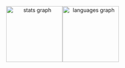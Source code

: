 
<div align="center" style="display: flex; justify-content: center;">
  <img src="https://github-readme-stats.vercel.app/api?username=Eduardo-Maia98&hide_rank=true&show_icons=true&include_all_commits=true&theme=github_dark" 
    height="150"
    alt="stats graph"  
    />
  <img src="https://github-readme-stats.vercel.app/api/top-langs?username=Eduardo-Maia98&layout=compact&card_width=320&langs_count=5&theme=github_dark" 
    height="150" 
    alt="languages graph"  
    />
</div>
